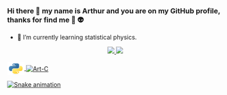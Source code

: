### Hi there 👋 my name is Arthur and you are on my GitHub profile, thanks for find me 🖖 :alien:

- 🌱 I’m currently learning statistical physics.

<div align="center">
  <a href="https://github.com/Vasco-Arts">
  <img height="152em" src="https://github-readme-stats.vercel.app/api?username=Vasco-Arts&show_icons=true&theme=ocean_dark&include_all_commits=true&count_private=true"/>
  <img height="152em" src="https://github-readme-stats.vercel.app/api/top-langs/?username=Vasco-Arts&layout=compact&langs_count=7&theme=ocean_dark"/>
</div>

<div style="display: inline_block"><br>
  <img align="center" alt="Art-Python" height="30" width="40" src="https://raw.githubusercontent.com/devicons/devicon/master/icons/python/python-original.svg">
  <img align="center" alt="Art-C" height="30" width="40" src="https://cdn.jsdelivr.net/gh/devicons/devicon/icons/c/c-original.svg" />
</div>


![Snake animation](https://github.com/Vasco-Arts/Vasco-Arts/blob/output/github-contribution-grid-snake.svg)  



<!--
**Vasco-Arts/Vasco-Arts** is a ✨ _special_ ✨ repository because its `README.md` (this file) appears on your GitHub profile.

Here are some ideas to get you started:

:shipit:
- 🔭 I’m currently working on ...
- 👯 I’m looking to collaborate on ...
- 🤔 I’m looking for help with ...
- 💬 Ask me about ...
- 📫 How to reach me: ...
- 😄 Pronouns: ...
- ⚡ Fun fact: ...





  <img height="180em" src="https://github-readme-stats.vercel.app/api?username=Vasco-Arts&show_icons=true&theme=blue-green&include_all_commits=true&count_private=true"/>
  <img height="180em" src="https://github-readme-stats.vercel.app/api/top-langs/?username=Vasco-Arts&layout=compact&langs_count=7&theme=blue-green"/>

linkedIn:

##

<div>
    <a href="https://www.linkedin.com/in/arthur-vasconcellos-gorziza-a4b2bb19b/?locale=en_US" target="_blank"><img src="https://img.shields.io/badge/-LinkedIn-%230077B5?style=for-the-badge&logo=linkedin&logoColor=white" target="_blank"></a> 
</div>









-->
<!--
Isso é a parte do comentario do programa, como se fosse o '''oi''' do python ou %dfdf% do C e latex
-->
